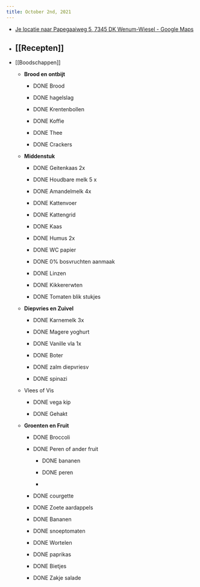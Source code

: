 ```yaml
---
title: October 2nd, 2021
---
```


- [Je locatie naar Papegaaiweg 5, 7345 DK Wenum-Wiesel - Google Maps](https://www.google.com/maps/dir/52.098577,5.105907/Papegaaiweg+5,+7345+DK+Wenum-Wiesel/@52.1722245,5.2574058,10z/am=t/data=!3m1!4b1!4m15!4m14!1m1!4e1!1m5!1m1!1s0x47c7c64cde76e071:0xfd1fa8fca2b86697!2m2!1d5.953282!2d52.255269!2m3!6e5!7e2!8j1633168800!3e3!5i3)

- [[Recepten]]
	 - 

- [[Boodschappen]]
	 - **Brood en ontbijt**
		 - DONE Brood 

		 - DONE hagelslag

		 - DONE Krentenbollen

		 - DONE Koffie

		 - DONE Thee

		 - DONE Crackers  

	 - **Middenstuk**
		 - DONE Geitenkaas 2x

		 - DONE Houdbare melk 5 x

		 - DONE Amandelmelk 4x

		 - DONE Kattenvoer

		 - DONE Kattengrid

		 - DONE Kaas

		 - DONE Humus 2x

		 - DONE WC papier

		 - DONE 0% bosvruchten aanmaak 

		 - DONE Linzen 

		 - DONE Kikkererwten 

		 - DONE Tomaten blik stukjes

	 - **Diepvries en Zuivel**
		 - DONE Karnemelk 3x

		 - DONE Magere yoghurt 

		 - DONE Vanille vla 1x

		 - DONE Boter

		 - DONE zalm diepvriesv

		 - DONE spinazi

	 - Vlees of Vis 
		 - DONE vega kip 

		 - DONE Gehakt


	 - **Groenten en Fruit**
		 - DONE Broccoli 

		 - DONE Peren of ander fruit 
			 - DONE bananen 

			 - DONE peren 

			 - 

		 - DONE courgette 

		 - DONE Zoete aardappels 

		 - DONE Bananen

		 - DONE snoeptomaten

		 - DONE Wortelen 

		 - DONE paprikas

		 - DONE Bietjes

		 - DONE Zakje salade
